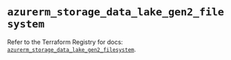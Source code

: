 # `azurerm_storage_data_lake_gen2_filesystem`

Refer to the Terraform Registry for docs: [`azurerm_storage_data_lake_gen2_filesystem`](https://registry.terraform.io/providers/hashicorp/azurerm/4.0.1/docs/resources/storage_data_lake_gen2_filesystem).
